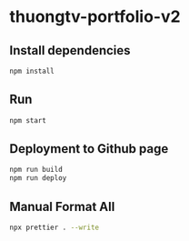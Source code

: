 # thuongtv-portfolio-v2

## Install dependencies

```bash
npm install
```

## Run

```bash
npm start
```

## Deployment to Github page

```bash
npm run build
npm run deploy
```

## Manual Format All

```bash
npx prettier . --write
```
